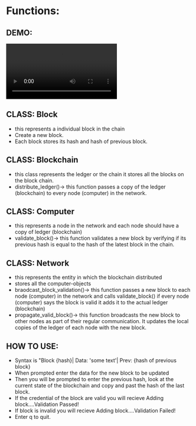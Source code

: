 
# Functions:

## DEMO:
<video src="Screen%20Recording%202023-09-18%20at%209.28.23%20PM.mp4" controls title="Title"></video>

## CLASS: Block
- this represents a individual block in the chain
- Create a new block.
- Each block stores its hash and hash of previous block. 
## CLASS: Blockchain
- this class represents the ledger or the chain it stores all the blocks on the block chain.
- distribute_ledger()-> this function passes a copy of the ledger (blockchain) to every
node (computer) in the network.
## CLASS: Computer
- this represents a node in the network and each node should have a copy of ledger (blockchain)
- validate_block()-> this function validates a new block by verifying if its previous hash is
equal to the hash of the latest block in the chain. 
## CLASS: Network
- this represents the entity in which the blockchain distributed
- stores all the computer-objects
- braodcast_block_validation()-> this function passes a new block to each node (computer) in the network and calls validate_block() if every node (computer) says the block is valid it adds
it to the actual ledger (blockchain)
- propagate_valid_block()-> this function broadcasts the new block to other nodes as part of their regular communication. It updates the local copies of the ledger of each node with the new block.
## HOW TO USE:
- Syntax is "Block {hash}| Data: 'some text'| Prev: {hash of previous block}
- When prompted enter the data for the new block to be updated
- Then you will be prompted to enter the previous hash, look at the current
state of the blockchain and copy and past the hash of the last block. 
- If the credential of the block are valid you will recieve Adding block....Validation Passed!
- If block is invalid you will recieve Adding block....Validation Failed!
- Enter q to quit.
